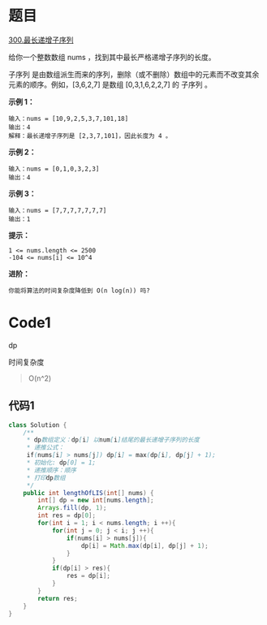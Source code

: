 # 题目
[300.最长递增子序列](https://leetcode.cn/problems/longest-increasing-subsequence/)

给你一个整数数组 nums ，找到其中最长严格递增子序列的长度。

子序列 是由数组派生而来的序列，删除（或不删除）数组中的元素而不改变其余元素的顺序。例如，[3,6,2,7] 是数组 [0,3,1,6,2,2,7] 的
子序列
。


**示例 1：**

``` 
输入：nums = [10,9,2,5,3,7,101,18]
输出：4
解释：最长递增子序列是 [2,3,7,101]，因此长度为 4 。
```
**示例 2：**

``` 
输入：nums = [0,1,0,3,2,3]
输出：4
```
**示例 3：**

``` 
输入：nums = [7,7,7,7,7,7,7]
输出：1
```

**提示：**

``` 
1 <= nums.length <= 2500
-104 <= nums[i] <= 10^4
```


**进阶：**

``` 
你能将算法的时间复杂度降低到 O(n log(n)) 吗?
```
# Code1
dp

时间复杂度
> O(n^2)

## 代码1
```java
class Solution {
    /**
     * dp数组定义：dp[i] 以num[i]结尾的最长递增子序列的长度
     * 递推公式：
     if(nums[i] > nums[j]) dp[i] = max(dp[i], dp[j] + 1);
     * 初始化: dp[0] = 1;
     * 递推顺序：顺序
     * 打印dp数组
     */
    public int lengthOfLIS(int[] nums) {
        int[] dp = new int[nums.length];
        Arrays.fill(dp, 1);
        int res = dp[0];
        for(int i = 1; i < nums.length; i ++){
            for(int j = 0; j < i; j ++){
                if(nums[i] > nums[j]){
                    dp[i] = Math.max(dp[i], dp[j] + 1);
                }
            }
            if(dp[i] > res){
                res = dp[i];
            }
        }
        return res;
    }
}
```